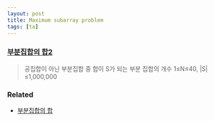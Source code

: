 ```yaml
---
layout: post
title: Maximum subarray problem
tags: [ta]
---
```

### [부분집합의 합2](https://www.acmicpc.net/problem/1208)

> 공집합이 아닌 부분집합 중 합이 S가 되는 부분 집합의 개수
> 1≤N≤40, |S|≤1,000,000

### Related
* [부분집합의 합](/2016-10-20/SumSubset/)
